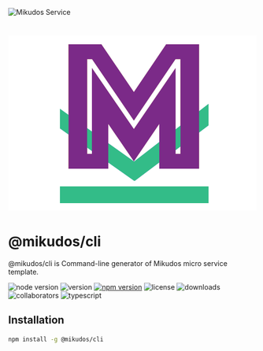![Mikudos Service](https://img.shields.io/badge/MIKUDOS-Generator-brightgreen?style=for-the-badge&logo=appveyor)

# [![Mikudos](https://raw.githubusercontent.com/mikudos/doc/master/mikudos-logo.png)](https://mikudos.github.io/doc)

# @mikudos/cli

@mikudos/cli is Command-line generator of Mikudos micro service template.

![node version](https://img.shields.io/node/v/@mikudos/cli) ![version](https://img.shields.io/github/package-json/v/mikudos/cli) [![npm version](https://img.shields.io/npm/v/@mikudos/cli)](https://www.npmjs.com/package/@mikudos/cli) ![license](https://img.shields.io/npm/l/@mikudos/cli) ![downloads](https://img.shields.io/npm/dw/@mikudos/cli) ![collaborators](https://img.shields.io/npm/collaborators/@mikudos/cli) ![typescript](https://img.shields.io/npm/types/@mikudos/cli)

## Installation

```bash
npm install -g @mikudos/cli
```
